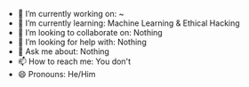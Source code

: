 
- 🔭 I’m currently working on: ~
- 🌱 I’m currently learning: Machine Learning & Ethical Hacking
- 👯 I’m looking to collaborate on: Nothing
- 🤔 I’m looking for help with: Nothing
- 💬 Ask me about: Nothing
- 📫 How to reach me: You don't
- 😄 Pronouns: He/Him

